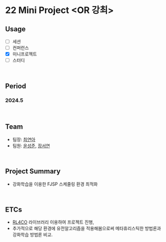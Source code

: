 # 22 Mini Project <OR 강최>

## Usage

- [ ] 세션
- [ ] 컨퍼런스
- [x] 미니프로젝트
- [ ] 스터디

<br/>

## Period

### 2024.5

<br/>

## Team

- 팀장: [최연아](https://github.com/camellia785)
- 팀원: [윤성준](https://github.com/muk-jjang), [장서연](https://github.com/useruserai)

<br/>

## Project Summary

- 강화학습을 이용한 FJSP 스케줄링 환경 최적화

<br/>

## ETCs

- [RL4CO](https://github.com/ai4co/rl4co) 라이브러리 이용하여 프로젝트 진행,
- 추가적으로 해당 환경에 유전알고리즘을 적용해봄으로써 메타휴리스틱한 방법론과 강화학습 방법론 비교.

<br/><br/>
